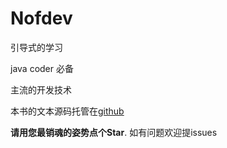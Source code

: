# Nofdev

引导式的学习

java coder 必备

主流的开发技术

本书的文本源码托管在[github](https://github.com/tfgzs/nofdev-book)

**请用您最销魂的姿势点个Star**. 如有问题欢迎提issues


